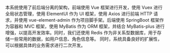 本系统使用了前后端分离的架构，前端使用 Vue 框架进行开发，使用 Vuex 进行全局状态管理，使用 ElementUI 作为 UI 框架，使用 Axios
进行前端 HTTP 请求，并使用 vue-element-admin 作为项目脚手架。后端使用 SpringBoot 框架作为容器和 MVC 框架，使用 MyBatis 作为
ORM 框架，并结合 MyBatis-plus 进行增强，以提高开发效率。同时，我们还使用 Redis 作为非关系型数据库，用于存储一些常用的数据，如用户信息、角色信息等。
同时，系统具备良好的扩展性，可以根据具体的业务需求进行二次开发。
